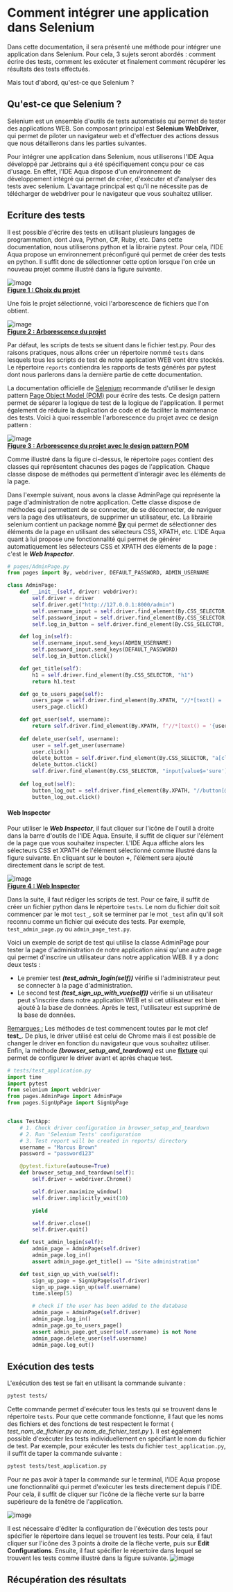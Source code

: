 # Comment intégrer une application dans Selenium 

Dans cette documentation, il sera présenté une méthode pour intégrer une application dans Selenium. Pour cela, 3 sujets seront abordés  :  comment écrire des tests, comment les exécuter et finalement comment récupérer les résultats des tests effectués.

Mais tout d'abord, qu'est-ce que Selenium ?

## Qu'est-ce que Selenium ?

Selenium est un ensemble d'outils de tests automatisés qui permet de tester des applications WEB. Son composant principal est __Selenium WebDriver__, qui permet de piloter un navigateur web et d'effectuer des actions dessus que nous détaillerons dans les parties suivantes.  

Pour intégrer une application dans Selenium, nous utiliserons l'IDE Aqua développé par Jetbrains qui a été spécifiquement conçu pour ce cas d'usage. En effet, l'IDE Aqua dispose d'un environnement de développement intégré qui permet de créer, d'exécuter et d'analyser des tests avec selenium. L'avantage principal est qu'il ne nécessite pas 
de télécharger de webdriver pour le navigateur que vous souhaitez utiliser.

## Ecriture des tests
Il est possible d'écrire des tests en utilisant plusieurs langages de programmation, dont Java, Python, C#, Ruby, etc. Dans cette documentation, nous utiliserons python et la librairie pytest. 
Pour cela, l'IDE Aqua propose un environnement préconfiguré qui permet de créer des tests en python. Il suffit donc de sélectionner cette option lorsque l'on crée un nouveau projet comme illustré dans la figure suivante.

![image](https://raw.githubusercontent.com/AloyseSECK/DOCUMENTATIONS/main/Images/Selenium%20DOCS%20img/New_Project_Aqua.png)  
<u>  **Figure 1 : Choix du projet** </u>

Une fois le projet sélectionné, voici l'arborescence de fichiers que l'on obtient.   

![image](https://raw.githubusercontent.com/AloyseSECK/DOCUMENTATIONS/main/Images/Selenium%20DOCS%20img/Arborescence_du_projet.png)  
<u>  **Figure 2 : Arborescence du projet** </u>

Par défaut, les scripts de tests se situent dans le fichier test.py.
Pour des raisons pratiques, nous allons créer un répertoire nommé ``tests`` dans lesquels tous les scripts de test de notre application WEB vont être stockés.
Le répertoire ``reports`` contiendra les rapports de tests générés par pytest dont nous parlerons dans la dernière partie de cette documentation.

La documentation officielle de [Selenium](https://www.selenium.dev/documentation/) recommande d'utiliser le design pattern [Page Object Model (POM)](https://www.selenium.dev/documentation/test_practices/encouraged/page_object_models/) pour écrire des tests. Ce design pattern permet de séparer la logique de test de la logique de l'application. Il permet également de réduire la duplication de code et de faciliter la maintenance des tests.
Voici à quoi ressemble l'arborescence du projet avec ce design pattern :    

![image](https://raw.githubusercontent.com/AloyseSECK/DOCUMENTATIONS/main/Images/Selenium%20DOCS%20img/Arborescence_du_projet_avec_POM.png)   
<u>  **Figure 3 : Arborescence du projet avec le design pattern POM** </u>   

Comme illustré dans la figure ci-dessus, le répertoire ``pages`` contient des classes qui représentent chacunes des pages de l'application. Chaque classe dispose de méthodes qui permettent d'interagir avec les éléments de la page.  

Dans l'exemple suivant, nous avons la classe AdminPage qui représente la page d'administration de notre application. Cette classe dispose de méthodes qui permettent de se connecter, de se déconnecter, de naviguer vers la page des utilisateurs, de supprimer un utilisateur, etc. La librairie selenium contient un package nommé [**By**](https://www.selenium.dev/selenium/docs/api/java/org/openqa/selenium/By.html) qui permet de sélectionner des éléments de la page en utilisant des sélecteurs CSS, XPATH, etc. L'IDE Aqua quant à lui propose une fonctionnalité qui permet de générer automatiquement les sélecteurs CSS et XPATH des éléments de la page : c'est le __*Web Inspector*__. 

```python
# pages/AdminPage.py
from pages import By, webdriver, DEFAULT_PASSWORD, ADMIN_USERNAME

class AdminPage:
    def __init__(self, driver: webdriver):
        self.driver = driver
        self.driver.get("http://127.0.0.1:8000/admin")
        self.username_input = self.driver.find_element(By.CSS_SELECTOR, "#id_username")
        self.password_input = self.driver.find_element(By.CSS_SELECTOR, "#id_password")
        self.log_in_button = self.driver.find_element(By.CSS_SELECTOR, "input[value$='in']")

    def log_in(self):
        self.username_input.send_keys(ADMIN_USERNAME)
        self.password_input.send_keys(DEFAULT_PASSWORD)
        self.log_in_button.click()

    def get_title(self):
        h1 = self.driver.find_element(By.CSS_SELECTOR, "h1")
        return h1.text

    def go_to_users_page(self):
        users_page = self.driver.find_element(By.XPATH, "//*[text() = 'Users']")
        users_page.click()

    def get_user(self, username):
        return self.driver.find_element(By.XPATH, f"//*[text() = '{username}']")
        
    def delete_user(self, username):
        user = self.get_user(username)
        user.click()
        delete_button = self.driver.find_element(By.CSS_SELECTOR, "a[class='deletelink']")
        delete_button.click()
        self.driver.find_element(By.CSS_SELECTOR, "input[value$='sure']").click()
    
    def log_out(self):
        button_log_out = self.driver.find_element(By.XPATH, "//button[@type='submit']")
        button_log_out.click()

```

#### Web Inspector  
Pour utiliser le __*Web Inspector*__, il faut cliquer sur l'icône de l'outil à droite dans la barre d'outils de l'IDE Aqua. Ensuite, il suffit de cliquer sur l'élément de la page que vous souhaitez inspecter. L'IDE Aqua affiche alors les sélecteurs CSS et XPATH de l'élément sélectionné comme illustré dans la figure suivante. En cliquant sur le bouton **+**, l'élément sera ajouté directement dans le script de test.

![image](https://raw.githubusercontent.com/AloyseSECK/DOCUMENTATIONS/main/Images/Selenium%20DOCS%20img/Web_Inspector.png)    
<u>  **Figure 4 : Web Inspector** </u>   

Dans la suite, il faut rédiger les scripts de test. Pour ce faire, il suffit de créer un fichier python dans le répertoire ``tests``. Le nom du fichier doit soit commencer par le mot ``test_``, soit se terminer par le mot ``_test`` afin qu'il soit reconnu comme un fichier qui exécute des tests. Par exemple, ``test_admin_page.py`` ou ``admin_page_test.py``. 


Voici un exemple de script de test qui utilise la classe AdminPage pour tester la page d'administration de notre application ainsi qu'une autre page qui permet d'inscrire un utilisateur dans notre application WEB. 
Il y a donc deux tests : 
- Le premier test __*(test_admin_login(self))*__ vérifie si l'administrateur peut se connecter à la page d'administration.
- Le second test __*(test_sign_up_with_vue(self))*__ vérifie si un utilisateur peut s'inscrire dans notre application WEB et si cet utilisateur est bien ajouté à la base de données. Après le test, l'utilisateur est supprimé de la base de données.    

<u>Remarques :</u> Les méthodes de test commencent toutes par le mot clef **test_**. De plus, le driver utilisé est celui de Chrome mais il est possible de changer le driver en fonction du navigateur que vous souhaitez utiliser. Enfin, la méthode __*(browser_setup_and_teardown)*__ est une [__fixture__](https://docs.pytest.org/en/stable/explanation/fixtures.html) qui permet de configurer le driver avant et après chaque test.  

```python
# tests/test_application.py
import time
import pytest
from selenium import webdriver
from pages.AdminPage import AdminPage
from pages.SignUpPage import SignUpPage


class TestApp:
    # 1. Check driver configuration in browser_setup_and_teardown
    # 2. Run 'Selenium Tests' configuration
    # 3. Test report will be created in reports/ directory
    username = "Marcus Brown"
    password = "password123"

    @pytest.fixture(autouse=True)
    def browser_setup_and_teardown(self):
        self.driver = webdriver.Chrome()

        self.driver.maximize_window()
        self.driver.implicitly_wait(10)

        yield

        self.driver.close()
        self.driver.quit()

    def test_admin_login(self):
        admin_page = AdminPage(self.driver)
        admin_page.log_in()
        assert admin_page.get_title() == "Site administration"

    def test_sign_up_with_vue(self):
        sign_up_page = SignUpPage(self.driver)
        sign_up_page.sign_up(self.username)
        time.sleep(5)

        # check if the user has been added to the database
        admin_page = AdminPage(self.driver)
        admin_page.log_in()
        admin_page.go_to_users_page()
        assert admin_page.get_user(self.username) is not None
        admin_page.delete_user(self.username)
        admin_page.log_out()

```

## Exécution des tests
L'exécution des test se fait en utilisant la commande suivante : 
```bash
pytest tests/ 
```
Cette commande permet d'exécuter tous les tests qui se trouvent dans le répertoire ``tests``. Pour que cette commande fonctionne, il faut que les noms des fichiers et des fonctions de test respectent le format ( *test_nom_de_fichier.py ou nom_de_fichier_test.py* ). Il est également possible d'exécuter les tests individuellement en spécifiant le nom du fichier de test. Par exemple, pour exécuter les tests du fichier 
``test_application.py``, il suffit de taper la commande suivante : 

```bash 
pytest tests/test_application.py
```

Pour ne pas avoir à taper la commande sur le terminal, l'IDE Aqua propose une fonctionnalité qui permet d'exécuter les tests directement depuis l'IDE. Pour cela, il suffit de cliquer sur l'icône de la flèche verte sur la barre supérieure de la fenêtre de l'application.

![image](https://raw.githubusercontent.com/AloyseSECK/DOCUMENTATIONS/main/Images/Selenium%20DOCS%20img/Run_Tests.png)

Il est nécessaire d'éditer la configuration de l'éxécution des tests pour spécifier le répertoire dans lequel se trouvent les tests. Pour cela, il faut cliquer sur l'icône des 3 points à droite de la flèche verte, puis sur **Edit Configurations**. Ensuite, il faut spécifier le répertoire dans lequel se trouvent les tests comme illustré dans la figure suivante.
![image](https://raw.githubusercontent.com/AloyseSECK/DOCUMENTATIONS/main/Images/Selenium%20DOCS%20img/Edit_Configuration.png)

## Récupération des résultats


